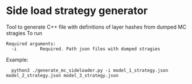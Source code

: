 # Side load strategy generator

Tool to generate C++ file with definitions of layer hashes from dumped MC stragies
To run
```
Required arguments:
  -i         Required. Path json files with dumped stragies
```
Example:
```
  python3 ./generate_mc_sideloader.py -i model_1_strategy.json model_2_strategy.json model_3_strategy.json
```